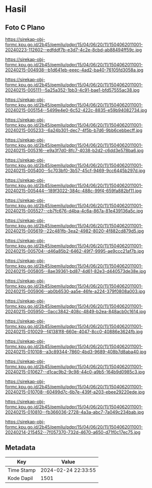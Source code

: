 # Hasil

## Foto C Plano

https://sirekap-obj-formc.kpu.go.id/2b45/pemilu/pdpr/15/04/06/20/11/1504062011001-20240223-112602--edfddf7b-e3d7-4c2e-8cbd-ab88494ff59c.jpg

https://sirekap-obj-formc.kpu.go.id/2b45/pemilu/pdpr/15/04/06/20/11/1504062011001-20240215-004938--b1d641eb-eeec-4ad2-ba40-76105fd3058a.jpg

https://sirekap-obj-formc.kpu.go.id/2b45/pemilu/pdpr/15/04/06/20/11/1504062011001-20240215-005111--5a25a352-1bb3-4c91-bae1-bfd57555ac38.jpg

https://sirekap-obj-formc.kpu.go.id/2b45/pemilu/pdpr/15/04/06/20/11/1504062011001-20240215-005154--5499e4e0-6c52-422c-8835-e59b94082734.jpg

https://sirekap-obj-formc.kpu.go.id/2b45/pemilu/pdpr/15/04/06/20/11/1504062011001-20240215-005233--6a24b301-dec7-4f5b-b7d6-9bb6cebbecff.jpg

https://sirekap-obj-formc.kpu.go.id/2b45/pemilu/pdpr/15/04/06/20/11/1504062011001-20240215-005316--e9a3f7d0-8fc7-4038-b2d2-c6dd3e578ba6.jpg

https://sirekap-obj-formc.kpu.go.id/2b45/pemilu/pdpr/15/04/06/20/11/1504062011001-20240215-005400--5c703bf0-3b57-45cf-9469-9cc6445b297d.jpg

https://sirekap-obj-formc.kpu.go.id/2b45/pemilu/pdpr/15/04/06/20/11/1504062011001-20240215-005444--189f3022-384c-488c-99f4-659fa882bf11.jpg

https://sirekap-obj-formc.kpu.go.id/2b45/pemilu/pdpr/15/04/06/20/11/1504062011001-20240215-005527--cb7fc676-d4ba-4c6a-867a-81e439136a5c.jpg

https://sirekap-obj-formc.kpu.go.id/2b45/pemilu/pdpr/15/04/06/20/11/1504062011001-20240215-005619--22c481fb-3ea2-4982-8020-4f882cd879d5.jpg

https://sirekap-obj-formc.kpu.go.id/2b45/pemilu/pdpr/15/04/06/20/11/1504062011001-20240215-005704--d46a85b2-6462-49f7-9995-ae9ccc21af7b.jpg

https://sirekap-obj-formc.kpu.go.id/2b45/pemilu/pdpr/15/04/06/20/11/1504062011001-20240215-005805--8ae39361-bd87-4d61-82e3-d440573de38e.jpg

https://sirekap-obj-formc.kpu.go.id/2b45/pemilu/pdpr/15/04/06/20/11/1504062011001-20240215-005906--ab0b6530-aa5e-46fe-a224-379f0808a003.jpg

https://sirekap-obj-formc.kpu.go.id/2b45/pemilu/pdpr/15/04/06/20/11/1504062011001-20240215-005950--0acc3842-408c-4849-b2ea-848acb0c1614.jpg

https://sirekap-obj-formc.kpu.go.id/2b45/pemilu/pdpr/15/04/06/20/11/1504062011001-20240215-010029--f41381f8-660e-4047-8cc0-40886e3624fb.jpg

https://sirekap-obj-formc.kpu.go.id/2b45/pemilu/pdpr/15/04/06/20/11/1504062011001-20240215-010108--a3c89344-7860-4bd3-9689-408b7d8aba40.jpg

https://sirekap-obj-formc.kpu.go.id/2b45/pemilu/pdpr/15/04/06/20/11/1504062011001-20240215-010627--d1cac9b2-9c98-44c0-a9b5-164b9d0985c3.jpg

https://sirekap-obj-formc.kpu.go.id/2b45/pemilu/pdpr/15/04/06/20/11/1504062011001-20240215-010708--60499d7c-6b7e-439f-a203-ebee29220ede.jpg

https://sirekap-obj-formc.kpu.go.id/2b45/pemilu/pdpr/15/04/06/20/11/1504062011001-20240215-010810--fb366036-2728-4a3a-abc7-7a049c234bab.jpg

https://sirekap-obj-formc.kpu.go.id/2b45/pemilu/pdpr/15/04/06/20/11/1504062011001-20240214-215452--7f057370-732d-4670-a650-d71f0c17ec75.jpg


## Metadata

| Key        | Value               |
| ---------- | ------------------- |
| Time Stamp | 2024-02-24 22:33:55 |
| Kode Dapil | 1501                |



